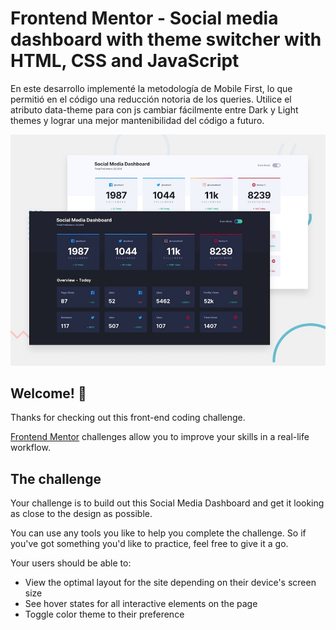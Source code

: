 # Frontend Mentor - Social media dashboard with theme switcher with HTML, CSS  and JavaScript

En este desarrollo implementé la metodología de Mobile First, lo que permitió en el código una reducción 
notoria de los queries. Utilice el atributo data-theme para con js cambiar fácilmente entre Dark y Light themes y lograr una mejor mantenibilidad del código a futuro.



![Design preview for the Social media dashboard with theme switcher coding challenge](./design/desktop-preview.jpg)

## Welcome! 👋

Thanks for checking out this front-end coding challenge.

[Frontend Mentor](https://www.frontendmentor.io) challenges allow you to improve your skills in a real-life workflow.

 
## The challenge

Your challenge is to build out this Social Media Dashboard and get it looking as close to the design as possible.

You can use any tools you like to help you complete the challenge. So if you've got something you'd like to practice, feel free to give it a go.

Your users should be able to:

- View the optimal layout for the site depending on their device's screen size
- See hover states for all interactive elements on the page
- Toggle color theme to their preference
 